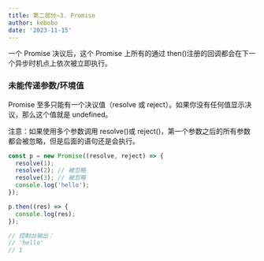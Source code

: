 ```yaml
---
title: 第二部分—3. Promise
author: kebobo
date: '2023-11-15'
---
```


一个 Promise 决议后，这个 Promise 上所有的通过 then()注册的回调都会在下一个异步时机点上依次被立即执行。

### 未能传递参数/环境值

Promise 至多只能有一个决议值（resolve 或 reject）。如果你没有任何值显示决议，那么这个值就是 undefined。

注意：如果使用多个参数调用 resolve()或 reject()，第一个参数之后的所有参数都会被忽略，但是后面的语句还是会执行。

```javascript
const p = new Promise((resolve, reject) => {
  resolve(1);
  resolve(2); // 被忽略
  resolve(3); // 被忽略
  console.log('hello');
});

p.then((res) => {
  console.log(res);
});

// 控制台输出：
// 'hello'
// 1
```
